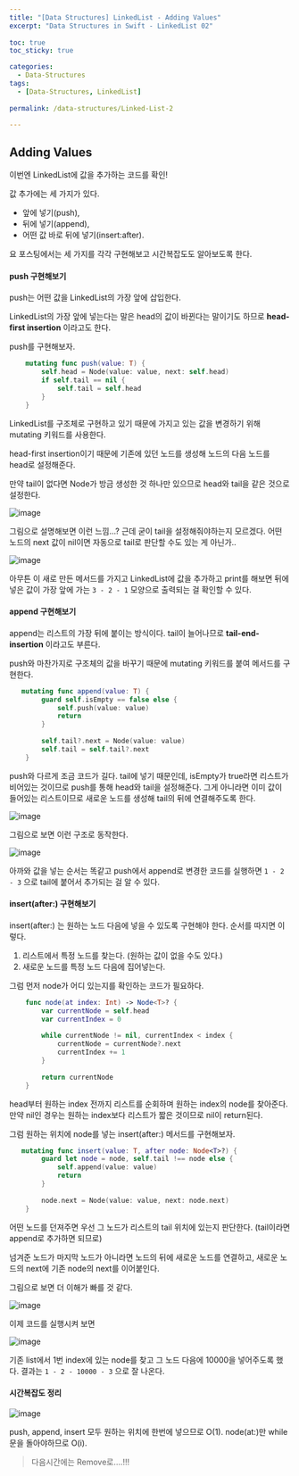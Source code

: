 ```yaml
---
title: "[Data Structures] LinkedList - Adding Values"
excerpt: "Data Structures in Swift - LinkedList 02"
  
toc: true
toc_sticky: true

categories:
  - Data-Structures
tags:
  - [Data-Structures, LinkedList]
  
permalink: /data-structures/Linked-List-2

---
```


## Adding Values

이번엔 LinkedList에 값을 추가하는 코드를 확인!

값 추가에는 세 가지가 있다. 
- 앞에 넣기(push), 
- 뒤에 넣기(append), 
- 어떤 값 바로 뒤에 넣기(insert:after).

요 포스팅에서는 세 가지를 각각 구현해보고 시간복잡도도 알아보도록 한다.

#### push 구현해보기

push는 어떤 값을 LinkedList의 가장 앞에 삽입한다. 

LinkedList의 가장 앞에 넣는다는 말은 head의 값이 바뀐다는 말이기도 하므로 **head-first insertion** 이라고도 한다.

push를 구현해보자.

```swift
    mutating func push(value: T) {
        self.head = Node(value: value, next: self.head)
        if self.tail == nil {
            self.tail = self.head
        }
    }
```

LinkedList를 구조체로 구현하고 있기 때문에 가지고 있는 값을 변경하기 위해 mutating 키워드를 사용한다. 

head-first insertion이기 때문에 기존에 있던 노드를 생성해 노드의 다음 노드를 head로 설정해준다.

만약 tail이 없다면 Node가 방금 생성한 것 하나만 있으므로 head와 tail을 같은 것으로 설정한다.

![image](https://user-images.githubusercontent.com/22000470/180787662-f184314c-09cb-4a11-ac3a-7f2ef4101064.png)

그림으로 설명해보면 이런 느낌...? 근데 굳이 tail을 설정해줘야하는지 모르겠다. 어떤 노드의 next 값이 nil이면 자동으로 tail로 판단할 수도 있는 게 아닌가..

![image](https://user-images.githubusercontent.com/22000470/180788074-cc70bcd7-0ca8-44be-ac7b-5e0a141bf4af.png)

아무튼 이 새로 만든 메서드를 가지고 LinkedList에 값을 추가하고 print를 해보면 뒤에 넣은 값이 가장 앞에 가는 `3 - 2 - 1` 모양으로 출력되는 걸 확인할 수 있다.

#### append 구현해보기

append는 리스트의 가장 뒤에 붙이는 방식이다. tail이 늘어나므로 **tail-end-insertion** 이라고도 부른다.

push와 마찬가지로 구조체의 값을 바꾸기 때문에 mutating 키워드를 붙여 메서드를 구현한다.

```swift
   mutating func append(value: T) {
        guard self.isEmpty == false else {
            self.push(value: value)
            return
        }
        
        self.tail?.next = Node(value: value)
        self.tail = self.tail?.next
    }
```

push와 다르게 조금 코드가 길다. tail에 넣기 때문인데, isEmpty가 true라면 리스트가 비어있는 것이므로 push를 통해 head와 tail을 설정해준다. 그게 아니라면 이미 값이 들어있는 리스트이므로 새로운 노드를 생성해 tail의 뒤에 연결해주도록 한다.

![image](https://user-images.githubusercontent.com/22000470/180790542-d3c1e14d-1fc9-4977-b5d3-e008fa1bbb36.png)

그림으로 보면 이런 구조로 동작한다.

![image](https://user-images.githubusercontent.com/22000470/180790662-66e07acd-76f9-44ec-af62-4b55817bf4d2.png)

아까와 값을 넣는 순서는 똑같고 push에서 append로 변경한 코드를 실행하면 `1 - 2 - 3` 으로 tail에 붙어서 추가되는 걸 알 수 있다.

#### insert(after:) 구현해보기

insert(after:) 는 원하는 노드 다음에 넣을 수 있도록 구현해야 한다. 순서를 따지면 이렇다.

1. 리스트에서 특정 노드를 찾는다. (원하는 값이 없을 수도 있다.)
2. 새로운 노드를 특정 노드 다음에 집어넣는다.

그럼 먼저 node가 어디 있는지를 확인하는 코드가 필요하다.

```swift
    func node(at index: Int) -> Node<T>? {
        var currentNode = self.head
        var currentIndex = 0
        
        while currentNode != nil, currentIndex < index {
            currentNode = currentNode?.next
            currentIndex += 1
        }
        
        return currentNode
    }
```

head부터 원하는 index 전까지 리스트를 순회하며 원하는 index의 node를 찾아준다. 만약 nil인 경우는 원하는 index보다 리스트가 짧은 것이므로 nil이 return된다.

그럼 원하는 위치에 node를 넣는 insert(after:) 메서드를 구현해보자.

```swift
   mutating func insert(value: T, after node: Node<T>?) {
        guard let node = node, self.tail !== node else {
            self.append(value: value)
            return
        }
        
        node.next = Node(value: value, next: node.next)
    }
```

어떤 노드를 던져주면 우선 그 노드가 리스트의 tail 위치에 있는지 판단한다. (tail이라면 append로 추가하면 되므로)  

넘겨준 노드가 마지막 노드가 아니라면 노드의 뒤에 새로운 노드를 연결하고, 새로운 노드의 next에 기존 node의 next를 이어붙인다.

그림으로 보면 더 이해가 빠를 것 같다.

![image](https://user-images.githubusercontent.com/22000470/180794733-ccc2b01d-37b0-4334-9892-59ab6b436ccd.png)

이제 코드를 실행시켜 보면

![image](https://user-images.githubusercontent.com/22000470/180794812-3d17769e-e845-46bf-89a8-dadeb9110765.png)

기존 list에서 1번 index에 있는 node를 찾고 그 노드 다음에 10000을 넣어주도록 했다. 결과는 `1 - 2 - 10000 - 3` 으로 잘 나온다.

#### 시간복잡도 정리

![image](https://user-images.githubusercontent.com/22000470/180795438-197514a7-0f83-4499-9a9b-abb000ba534c.png)

push, append, insert 모두 원하는 위치에 한번에 넣으므로 O(1). node(at:)만 while 문을 돌아야하므로 O(i).

> 다음시간에는 Remove로....!!!
